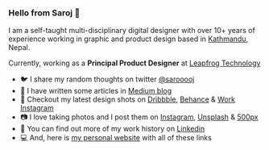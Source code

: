 ### Hello from Saroj 👋 

I am a self-taught multi-disciplinary digital designer with over 10+ years of experience working in graphic and product design based in  [Kathmandu](https://goo.gl/maps/MD45ZGNX9iMKDKLt6), Nepal.

Currently, working as a **Principal Product Designer** at  [Leapfrog Technology](https://www.lftechnology.com/)

 - 🐦 I share my random thoughts on twitter [@sarooooj](https://twitter.com/sarooooj) 
 - 📝 I have written some articles in [Medium blog](https://medium.com/@sarojshahi)
 - 🏀 Checkout my latest design shots on [Dribbble](https://dribbble.com/sarojshahi), [Behance](https://www.behance.net/sarojshahi) & [Work Instagram](https://www.instagram.com/_sarojshahi/)
 - 📷 I love taking photos and I post them on [Instagram](https://www.instagram.com/sarooooj_/), [Unsplash](https://unsplash.com/@sarojshahi) & [500px](http://500px.com/sarojshahi)
 - 💼 You can find out more of my work history on [Linkedin](https://www.linkedin.com/in/sarojshahi/)
  - 💻 And, here is [my personal website](https://www.sarojshahi.com/) with all of these links

